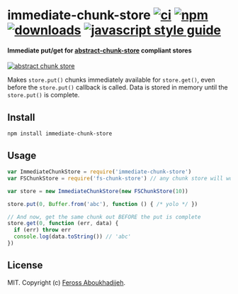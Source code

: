 # immediate-chunk-store [![ci][ci-image]][ci-url] [![npm][npm-image]][npm-url] [![downloads][downloads-image]][downloads-url] [![javascript style guide][standard-image]][standard-url]

[ci-image]: https://img.shields.io/github/workflow/status/feross/immediate-chunk-store/ci/master
[ci-url]: https://github.com/feross/immediate-chunk-store/actions
[npm-image]: https://img.shields.io/npm/v/immediate-chunk-store.svg
[npm-url]: https://npmjs.org/package/immediate-chunk-store
[downloads-image]: https://img.shields.io/npm/dm/immediate-chunk-store.svg
[downloads-url]: https://npmjs.org/package/immediate-chunk-store
[standard-image]: https://img.shields.io/badge/code_style-standard-brightgreen.svg
[standard-url]: https://standardjs.com

#### Immediate put/get for [abstract-chunk-store](https://github.com/mafintosh/abstract-chunk-store) compliant stores

[![abstract chunk store](https://cdn.rawgit.com/mafintosh/abstract-chunk-store/master/badge.svg)](https://github.com/mafintosh/abstract-chunk-store)

Makes `store.put()` chunks immediately available for `store.get()`, even before the
`store.put()` callback is called. Data is stored in memory until the `store.put()`
is complete.

## Install

```
npm install immediate-chunk-store
```

## Usage

``` js
var ImmediateChunkStore = require('immediate-chunk-store')
var FSChunkStore = require('fs-chunk-store') // any chunk store will work

var store = new ImmediateChunkStore(new FSChunkStore(10))

store.put(0, Buffer.from('abc'), function () { /* yolo */ })

// And now, get the same chunk out BEFORE the put is complete
store.get(0, function (err, data) {
  if (err) throw err
  console.log(data.toString()) // 'abc'
})
```

## License

MIT. Copyright (c) [Feross Aboukhadijeh](http://feross.org).
